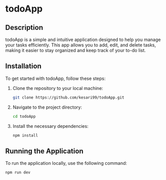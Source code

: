# todoApp

## Description

todoApp is a simple and intuitive application designed to help you manage your tasks efficiently. This app allows you to add, edit, and delete tasks, making it easier to stay organized and keep track of your to-do list.

## Installation

To get started with todoApp, follow these steps:

1. Clone the repository to your local machine:
    ```bash
    git clone https://github.com/kesari99/todoApp.git
    ```
2. Navigate to the project directory:
    ```bash
    cd todoApp
    ```
3. Install the necessary dependencies:
    ```bash
    npm install
    ```

## Running the Application

To run the application locally, use the following command:
```bash
npm run dev

